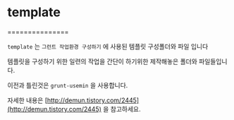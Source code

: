 # template
===============

`template` 는 `그런트 작업환경 구성하기` 에 사용된 템플릿 구성폴더와 파일 입니다

템플릿을 구성하기 위한 일련의 작업을 간단이 하기위한 제작해놓은 폴더와 파일들입니다.

이전과 틀린것은 `grunt-usemin` 을 사용합니다.

자세한 내용은 [http://demun.tistory.com/2445](http://demun.tistory.com/2445) 을 참고하세요.
